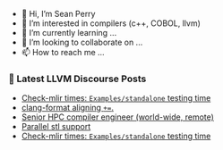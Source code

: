- 👋 Hi, I’m Sean Perry
- 👀 I’m interested in compilers (c++, COBOL, llvm)
- 🌱 I’m currently learning ...
- 💞️ I’m looking to collaborate on ...
- 📫 How to reach me ...

<!---
s66perry/s66perry is a ✨ special ✨ repository because its `README.md` (this file) appears on your GitHub profile.
You can click the Preview link to take a look at your changes.
--->
### 📕 Latest LLVM Discourse Posts

<!-- DISCOURSE-LLVM:START -->
- [Check-mlir times: `Examples/standalone` testing time](https://discourse.llvm.org/t/check-mlir-times-examples-standalone-testing-time/6073/15)
- [clang-format aligning `+=`.](https://discourse.llvm.org/t/clang-format-aligning/59821/1)
- [Senior HPC compiler engineer &lpar;world-wide, remote&rpar;](https://discourse.llvm.org/t/senior-hpc-compiler-engineer-world-wide-remote/59816/1)
- [Parallel stl support](https://discourse.llvm.org/t/parallel-stl-support/59804/3)
- [Check-mlir times: `Examples/standalone` testing time](https://discourse.llvm.org/t/check-mlir-times-examples-standalone-testing-time/6073/14)
<!-- DISCOURSE-LLVM:END -->
